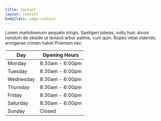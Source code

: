 ```yaml
---
title: Contact
layout: contact
bodyClass: page-contact
---
```


Lorem markdownum aequalis strigis. Saetigeri iubeas, vultu huic alvum nondum de obside ut laniavit arbor palmis, cum quin. Rupes vetat videndo, armigerae crimen habet Priamum nec.

| Day       | Opening Hours   |
| --------- | --------------- |
| Monday    | 8:30am - 6:00pm |
| Tuesday   | 8:30am - 6:00pm |
| Wednesday | 8:30am - 6:00pm |
| Thursday  | 8:30am - 6:00pm |
| Friday    | 8:30am - 6:00pm |
| Saturday  | 8:30am - 6:00pm |
| Sunday    | Closed          |
